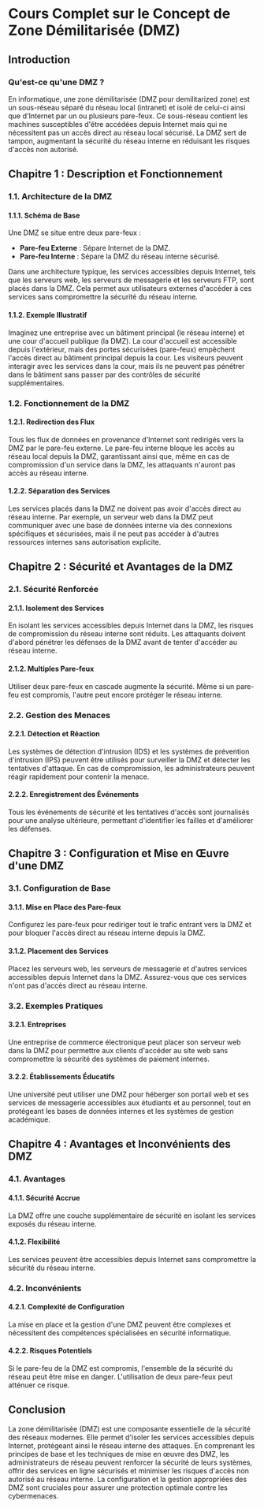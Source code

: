 # Cours Complet sur le Concept de Zone Démilitarisée (DMZ)

## Introduction

### Qu'est-ce qu'une DMZ ?

En informatique, une zone démilitarisée (DMZ pour demilitarized zone) est un sous-réseau séparé du réseau local (intranet) et isolé de celui-ci ainsi que d'Internet par un ou plusieurs pare-feux. Ce sous-réseau contient les machines susceptibles d'être accédées depuis Internet mais qui ne nécessitent pas un accès direct au réseau local sécurisé. La DMZ sert de tampon, augmentant la sécurité du réseau interne en réduisant les risques d'accès non autorisé.

## Chapitre 1 : Description et Fonctionnement

### 1.1. Architecture de la DMZ

#### 1.1.1. Schéma de Base

Une DMZ se situe entre deux pare-feux :

- **Pare-feu Externe** : Sépare Internet de la DMZ.
- **Pare-feu Interne** : Sépare la DMZ du réseau interne sécurisé.

Dans une architecture typique, les services accessibles depuis Internet, tels que les serveurs web, les serveurs de messagerie et les serveurs FTP, sont placés dans la DMZ. Cela permet aux utilisateurs externes d'accéder à ces services sans compromettre la sécurité du réseau interne.

#### 1.1.2. Exemple Illustratif

Imaginez une entreprise avec un bâtiment principal (le réseau interne) et une cour d'accueil publique (la DMZ). La cour d'accueil est accessible depuis l'extérieur, mais des portes sécurisées (pare-feux) empêchent l'accès direct au bâtiment principal depuis la cour. Les visiteurs peuvent interagir avec les services dans la cour, mais ils ne peuvent pas pénétrer dans le bâtiment sans passer par des contrôles de sécurité supplémentaires.

### 1.2. Fonctionnement de la DMZ

#### 1.2.1. Redirection des Flux

Tous les flux de données en provenance d'Internet sont redirigés vers la DMZ par le pare-feu externe. Le pare-feu interne bloque les accès au réseau local depuis la DMZ, garantissant ainsi que, même en cas de compromission d'un service dans la DMZ, les attaquants n'auront pas accès au réseau interne.

#### 1.2.2. Séparation des Services

Les services placés dans la DMZ ne doivent pas avoir d'accès direct au réseau interne. Par exemple, un serveur web dans la DMZ peut communiquer avec une base de données interne via des connexions spécifiques et sécurisées, mais il ne peut pas accéder à d'autres ressources internes sans autorisation explicite.

## Chapitre 2 : Sécurité et Avantages de la DMZ

### 2.1. Sécurité Renforcée

#### 2.1.1. Isolement des Services

En isolant les services accessibles depuis Internet dans la DMZ, les risques de compromission du réseau interne sont réduits. Les attaquants doivent d'abord pénétrer les défenses de la DMZ avant de tenter d'accéder au réseau interne.

#### 2.1.2. Multiples Pare-feux

Utiliser deux pare-feux en cascade augmente la sécurité. Même si un pare-feu est compromis, l'autre peut encore protéger le réseau interne.

### 2.2. Gestion des Menaces

#### 2.2.1. Détection et Réaction

Les systèmes de détection d'intrusion (IDS) et les systèmes de prévention d'intrusion (IPS) peuvent être utilisés pour surveiller la DMZ et détecter les tentatives d'attaque. En cas de compromission, les administrateurs peuvent réagir rapidement pour contenir la menace.

#### 2.2.2. Enregistrement des Événements

Tous les événements de sécurité et les tentatives d'accès sont journalisés pour une analyse ultérieure, permettant d'identifier les failles et d'améliorer les défenses.

## Chapitre 3 : Configuration et Mise en Œuvre d'une DMZ

### 3.1. Configuration de Base

#### 3.1.1. Mise en Place des Pare-feux

Configurez les pare-feux pour rediriger tout le trafic entrant vers la DMZ et pour bloquer l'accès direct au réseau interne depuis la DMZ.

#### 3.1.2. Placement des Services

Placez les serveurs web, les serveurs de messagerie et d'autres services accessibles depuis Internet dans la DMZ. Assurez-vous que ces services n'ont pas d'accès direct au réseau interne.

### 3.2. Exemples Pratiques

#### 3.2.1. Entreprises

Une entreprise de commerce électronique peut placer son serveur web dans la DMZ pour permettre aux clients d'accéder au site web sans compromettre la sécurité des systèmes de paiement internes.

#### 3.2.2. Établissements Éducatifs

Une université peut utiliser une DMZ pour héberger son portail web et ses services de messagerie accessibles aux étudiants et au personnel, tout en protégeant les bases de données internes et les systèmes de gestion académique.

## Chapitre 4 : Avantages et Inconvénients des DMZ

### 4.1. Avantages

#### 4.1.1. Sécurité Accrue

La DMZ offre une couche supplémentaire de sécurité en isolant les services exposés du réseau interne.

#### 4.1.2. Flexibilité

Les services peuvent être accessibles depuis Internet sans compromettre la sécurité du réseau interne.

### 4.2. Inconvénients

#### 4.2.1. Complexité de Configuration

La mise en place et la gestion d'une DMZ peuvent être complexes et nécessitent des compétences spécialisées en sécurité informatique.

#### 4.2.2. Risques Potentiels

Si le pare-feu de la DMZ est compromis, l'ensemble de la sécurité du réseau peut être mise en danger. L'utilisation de deux pare-feux peut atténuer ce risque.

## Conclusion

La zone démilitarisée (DMZ) est une composante essentielle de la sécurité des réseaux modernes. Elle permet d'isoler les services accessibles depuis Internet, protégeant ainsi le réseau interne des attaques. En comprenant les principes de base et les techniques de mise en œuvre des DMZ, les administrateurs de réseau peuvent renforcer la sécurité de leurs systèmes, offrir des services en ligne sécurisés et minimiser les risques d'accès non autorisé au réseau interne. La configuration et la gestion appropriées des DMZ sont cruciales pour assurer une protection optimale contre les cybermenaces.
